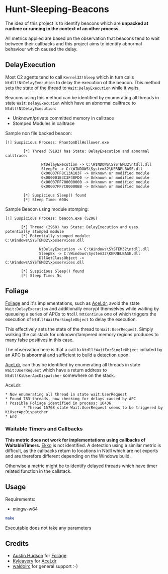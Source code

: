 # Hunt-Sleeping-Beacons

The idea of this project is to identify beacons which are **unpacked at runtime or running in the context of an other process**.    

All metrics applied are based on the observation that beacons tend to wait between their callbacks and this project aims to identify abnormal behaviour which caused the delay.

## DelayExecution

Most C2 agents tend to call ```Kernel32!Sleep``` which in turn calls ```Ntdll!NtDelayExecution``` to delay the execution of the beacon.
This method sets the state of the thread to ```Wait:DelayExecution``` while it waits.

Beacons using this method can be identified by enumerating all threads in state ```Wait:DelayExecution``` which have an abnormal calltrace to ```Ntdll!NtDelayExecution```:

- Unknown/private committed memory in calltrace
- Stomped Modules in calltrace

Sample non file backed beacon:
```
[!] Suspicious Process: PhantomDllHollower.exe

        [*] Thread (9192) has State: DelayExecution and abnormal calltrace:

                NtDelayExecution -> C:\WINDOWS\SYSTEM32\ntdll.dll
                SleepEx -> C:\WINDOWS\System32\KERNELBASE.dll
                0x00007FF8C13A103F -> Unknown or modified module
                0x000001E3C3F48FD0 -> Unknown or modified module
                0x00007FF700000000 -> Unknown or modified module
                0x00007FF7C00000BB -> Unknown or modified module

        [*] Suspicious Sleep() found
        [*] Sleep Time: 600s
 ``` 
 
 Sample Beacon using module stomping:
 ```
[!] Suspicious Process: beacon.exe (5296)

        [*] Thread (2968) has State: DelayExecution and uses potentially stomped module
        [*] Potentially stomped module: C:\Windows\SYSTEM32\xpsservices.dll

                NtDelayExecution -> C:\Windows\SYSTEM32\ntdll.dll
                SleepEx -> C:\Windows\System32\KERNELBASE.dll
                DllGetClassObject -> C:\Windows\SYSTEM32\xpsservices.dll

        [*] Suspicious Sleep() found
        [*] Sleep Time: 5s
```

## Foliage

[Foliage](https://github.com/SecIdiot/FOLIAGE/) and it's implementations, such as [AceLdr](https://github.com/kyleavery/AceLdr/), avoid the state ```Wait:DelayExecution``` and additionally encrypt themselves while waiting by queueing a series of APCs to ```Ntdll!NtContinue``` one of which triggers the execution of ```Ntdll!WaitForSingleObject``` to delay the execution. 

This effectively sets the state of the thread to ```Wait:UserRequest```. Simply walking the callstack for unknown/tampered memory regions produces to many false positives in this case.    

The observation here is that a call to ```Ntdll!WaitForSingleObject``` initiated by an APC is abnormal and sufficient to build a detection upon. 

[AceLdr](https://github.com/kyleavery/AceLdr/), can thus be identified by enumerating all threads in state ```Wait:UserRequest``` which have a return address to ```Ntdll!KiUserApcDispatcher``` somewhere on the stack. 

AceLdr:  
```
* Now enumerating all thread in state wait:UserRequest
* Found 783 threads, now checking for delays caused by APC
! Possible Foliage identified in process: 16436
        * Thread 15768 state Wait:UserRequest seems to be triggered by KiUserApcDispatcher
* End
```

### Waitable Timers and Callbacks
**This metric does not work for implementations using callbacks of WaitableTimers.** [Ekko](https://github.com/Cracked5pider/Ekko) is not identified. A detection using a similar metric is difficult, as the callbacks return to locations in Ntdll which are not exports and are therefore different depending on the Windows build. 

Otherwise a metric might be to identify delayed threads which have timer related function in the callstack.


## Usage

Requirements: 

- mingw-w64

```bash
make
```

Executable does not take any parameters 

## Credits
- [Austin Hudson](https://github.com/SecIdiot/) for [Foliage](https://github.com/SecIdiot/FOLIAGE/)
- [Kyleavery](https://github.com/kyleavery) for [AceLdr](https://github.com/kyleavery/AceLdr/)
- [waldoirc](https://twitter.com/waldoirc) for general support :-)